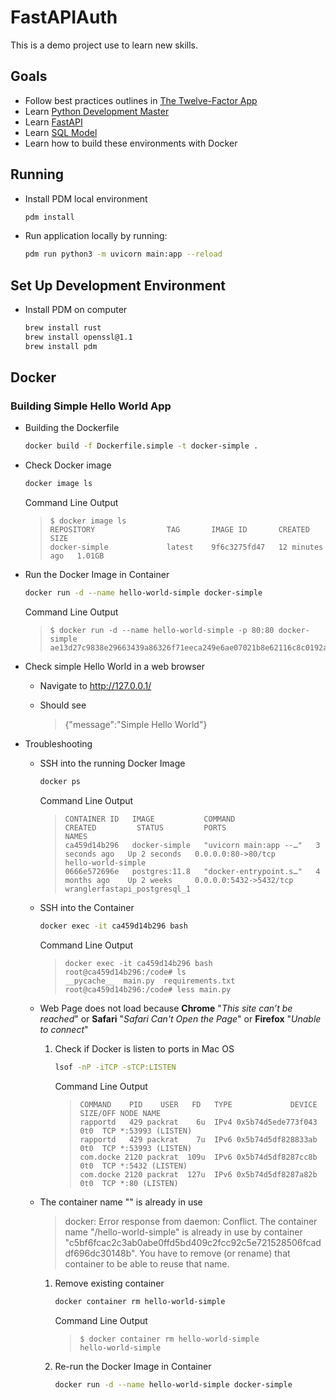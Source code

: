 # FastAPIAuth
This is a demo project use to learn new skills.

## Goals
- Follow best practices outlines in [The Twelve-Factor App](https://12factor.net/)
- Learn [Python Development Master](https://pdm.fming.dev/)
- Learn [FastAPI](https://fastapi.tiangolo.com/)
- Learn [SQL Model](https://sqlmodel.tiangolo.com/)
- Learn how to build these environments with Docker

## Running
- Install PDM local environment

  ```sh
  pdm install
  ```

- Run application locally by running:

  ```sh
  pdm run python3 -m uvicorn main:app --reload
  ```

## Set Up Development Environment

- Install PDM on computer

  ```sh
  brew install rust
  brew install openssl@1.1
  brew install pdm
  ```

## Docker

### Building Simple Hello World App

- Building the Dockerfile

  ```sh
  docker build -f Dockerfile.simple -t docker-simple .
  ```

- Check Docker image

  ```sh
  docker image ls
  ```

  Command Line Output

    >```
    >$ docker image ls
    >REPOSITORY                TAG       IMAGE ID       CREATED          SIZE
    >docker-simple             latest    9f6c3275fd47   12 minutes ago   1.01GB
    >```


- Run the Docker Image in Container

  ```sh
  docker run -d --name hello-world-simple docker-simple
  ```

  Command Line Output

    >```
    >$ docker run -d --name hello-world-simple -p 80:80 docker-simple
    >ae13d27c9838e29663439a86326f71eeca249e6ae07021b8e62116c8c0192a9d
    >```

- Check simple Hello World in a web browser

  - Navigate to http://127.0.0.1/

  - Should see

    >{"message":"Simple Hello World"}

- Troubleshooting

  - SSH into the running Docker Image

    ```sh
    docker ps
    ```

    Command Line Output

    >```docker ps
    >CONTAINER ID   IMAGE           COMMAND                  CREATED         STATUS         PORTS                    NAMES
    >ca459d14b296   docker-simple   "uvicorn main:app --…"   3 seconds ago   Up 2 seconds   0.0.0.0:80->80/tcp       hello-world-simple
    >0666e572696e   postgres:11.8   "docker-entrypoint.s…"   4 months ago    Up 2 weeks     0.0.0.0:5432->5432/tcp   wranglerfastapi_postgresql_1
    >```

  - SSH into the Container

    ```sh
    docker exec -it ca459d14b296 bash
    ```

    Command Line Output

    >```
    >docker exec -it ca459d14b296 bash
    >root@ca459d14b296:/code# ls
    >__pycache__  main.py  requirements.txt
    >root@ca459d14b296:/code# less main.py 
    >```


  - Web Page does not load because **Chrome** "_This site can’t be reached_" or **Safari** "_Safari Can't Open the Page_" or **Firefox** "_Unable to connect_"

    1. Check if Docker is listen to ports in Mac OS

       ```sh
       lsof -nP -iTCP -sTCP:LISTEN
       ```

       Command Line Output

        >```
        >COMMAND    PID    USER   FD   TYPE             DEVICE SIZE/OFF NODE NAME
        >rapportd   429 packrat    6u  IPv4 0x5b74d5ede773f043      0t0  TCP *:53993 (LISTEN)
        >rapportd   429 packrat    7u  IPv6 0x5b74d5df828833ab      0t0  TCP *:53993 (LISTEN)
        >com.docke 2120 packrat  109u  IPv6 0x5b74d5df8287cc8b      0t0  TCP *:5432 (LISTEN)
        >com.docke 2120 packrat  127u  IPv6 0x5b74d5df8287a82b      0t0  TCP *:80 (LISTEN)
        >```


  - The container name "<container>" is already in use

    >docker: Error response from daemon: Conflict. The container name "/hello-world-simple" is already in use by container "c5bf6fcac2c3ab0abe0ffd5bd409c2fcc92c5e721528506fcaddf696dc30148b". You have to remove (or rename) that container to be able to reuse that name.

    1. Remove existing container

       ```sh
       docker container rm hello-world-simple
       ```

       Command Line Output

        >```
        >$ docker container rm hello-world-simple
        >hello-world-simple
        >```

    2. Re-run the Docker Image in Container

        ```sh
        docker run -d --name hello-world-simple docker-simple
        ```
